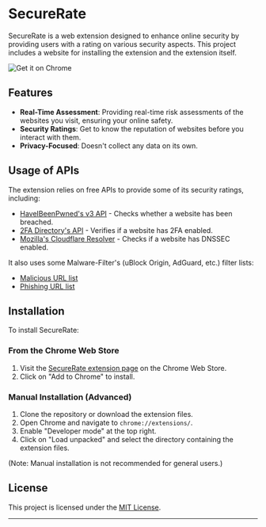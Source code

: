 # SecureRate

SecureRate is a web extension designed to enhance online security by providing users with a rating on various security aspects. This project includes a website for installing the extension and the extension itself.

![Get it on Chrome](https://user-images.githubusercontent.com/585534/107280622-91a8ea80-6a26-11eb-8d07-77c548b28665.png)

## Features

- **Real-Time Assessment**: Providing real-time risk assessments of the websites you visit, ensuring your online safety.
- **Security Ratings**: Get to know the reputation of websites before you interact with them.
- **Privacy-Focused**: Doesn't collect any data on its own.

## Usage of APIs
The extension relies on free APIs to provide some of its security ratings, including:

- [HaveIBeenPwned's v3 API](https://haveibeenpwned.com/API/v3) - Checks whether a website has been breached.
- [2FA Directory's API](https://2fa.directory/api/) - Verifies if a website has 2FA enabled.
- [Mozilla's Cloudflare Resolver](https://developers.cloudflare.com/1.1.1.1/privacy/cloudflare-resolver-firefox/) - Checks if a website has DNSSEC enabled.

It also uses some Malware-Filter's (uBlock Origin, AdGuard, etc.) filter lists:
- [Malicious URL list](https://gitlab.com/malware-filter/urlhaus-filter)
- [Phishing URL list](https://gitlab.com/malware-filter/phishing-filter)

## Installation

To install SecureRate:

### From the Chrome Web Store

1. Visit the [SecureRate extension page](https://chromewebstore.google.com/detail/securerate/aijifjemahdbblgmcddikkmlgkcilabl) on the Chrome Web Store.
2. Click on "Add to Chrome" to install.

### Manual Installation (Advanced)

1. Clone the repository or download the extension files.
2. Open Chrome and navigate to `chrome://extensions/`.
3. Enable "Developer mode" at the top right.
4. Click on "Load unpacked" and select the directory containing the extension files.

(Note: Manual installation is not recommended for general users.)

## License

This project is licensed under the [MIT License](https://choosealicense.com/licenses/mit/).

---
